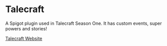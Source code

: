 # Talecraft

A Spigot plugin used in Talecraft Season One. It has custom events, super powers and stories!

[Talecraft Website](https://talecraft.co.il/)
